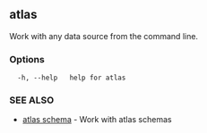 ## atlas

Work with any data source from the command line.

### Options

```
  -h, --help   help for atlas
```

### SEE ALSO

* [atlas schema](atlas_schema.md)	 - Work with atlas schemas

